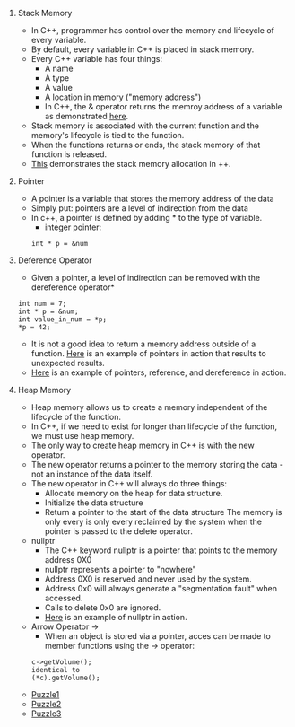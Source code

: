 1. Stack Memory
    - In C++, programmer has control over the memory and lifecycle of every variable. 
    - By default, every variable in C++ is placed in stack memory.
    - Every C++ variable has four things:
        - A name
        - A type
        - A value
        - A location in memory ("memory address")
        - In C++, the & operator returns the memroy address of a variable as demonstrated [here](./addressOf.cpp).
    - Stack memory is associated with the current function and the memory's lifecycle is tied to the function.
    - When the functions returns or ends, the stack memory of that function is released.
    - [This](./foo.cpp) demonstrates the stack memory allocation in ++.
1. Pointer 
    - A pointer is a variable that stores the memory address of the data
    - Simply put: pointers are a level of indirection from the data
    - In c++, a pointer is defined by adding * to the type of variable.
        - integer pointer:
        ```
        int * p = &num
        ```
1. Deference Operator
    - Given a pointer, a level of indirection can be removed with the dereference operator*
    ```
    int num = 7;
    int * p = &num;
    int value_in_num = *p;
    *p = 42;
    ```
    - It is not a good idea to return a memory address outside of a function. [Here](./puzzle.cpp) is an example of pointers in action that results to unexpected results.
    - [Here](./main.cpp) is an example of pointers, reference, and dereference in action.

1. Heap Memory
    - Heap memory allows us to create a memory independent of the lifecycle of the function.
    - In C++, if we need to exist for longer than lifecycle of the function, we must use heap memory.
    - The only way to create heap memory in C++ is with the new operator.
    - The new operator returns a pointer to the memory storing the data - not an instance of the data itself.
    - The new operator in C++ will always do three things:
        - Allocate memory on the heap for data structure.
        - Initialize the data structure
        - Return a pointer to the start of the data structure
    The memory is only every is only every reclaimed by the system when the pointer is passed to the delete operator.
    - nullptr
        - The C++ keyword nullptr is a pointer that points to the memory address 0X0
        - nullptr represents a pointer to "nowhere"
        - Address 0X0 is reserved and never used by the system.
        - Address 0x0 will always generate a "segmentation fault" when accessed.
        - Calls to delete 0x0 are ignored.
        - [Here](./heap1.cpp) is an example of nullptr in action.
    - Arrow Operator -> 
        - When an object is stored via a pointer, acces can be made to member functions using the -> operator:
        ```
        c->getVolume(); 
        identical to
        (*c).getVolume();
        ```
    - [Puzzle1](./heap_memory_puzzles/puzzle1.cpp)
    - [Puzzle2](./heap_memory_puzzles/puzzle2.cpp)
    - [Puzzle3](./heap_memory_puzzles/puzzle3.cpp)


